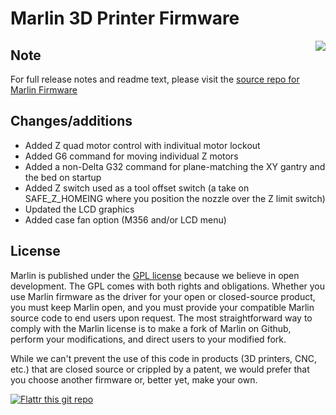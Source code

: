 # Marlin 3D Printer Firmware
<img align="right" src="../../raw/1.1.x/buildroot/share/pixmaps/logo/marlin-250.png" />

## Note
For full release notes and readme text, please visit the [source repo for Marlin Firmware](https://github.com/MarlinFirmware/Marlin)

## Changes/additions
- Added Z quad motor control with indivitual motor lockout
- Added G6 command for moving individual Z motors
- Added a non-Delta G32 command for plane-matching the XY gantry and the bed on startup
- Added Z switch used as a tool offset switch (a take on SAFE_Z_HOMEING where you position the nozzle over the Z limit switch)
- Updated the LCD graphics
- Added case fan option (M356 and/or LCD menu)

## License

Marlin is published under the [GPL license](https://github.com/COPYING.md) because we believe in open development. The GPL comes with both rights and obligations. Whether you use Marlin firmware as the driver for your open or closed-source product, you must keep Marlin open, and you must provide your compatible Marlin source code to end users upon request. The most straightforward way to comply with the Marlin license is to make a fork of Marlin on Github, perform your modifications, and direct users to your modified fork.

While we can't prevent the use of this code in products (3D printers, CNC, etc.) that are closed source or crippled by a patent, we would prefer that you choose another firmware or, better yet, make your own.

[![Flattr this git repo](http://api.flattr.com/button/flattr-badge-large.png)](https://flattr.com/submit/auto?user_id=ErikZalm&url=https://github.com/MarlinFirmware/Marlin&title=Marlin&language=&tags=github&category=software)
